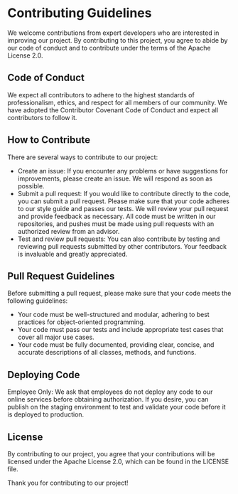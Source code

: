 # Contributing Guidelines

We welcome contributions from expert developers who are interested in improving our project. By contributing to this project, you agree to abide by our code of conduct and to contribute under the terms of the Apache License 2.0.

## Code of Conduct

We expect all contributors to adhere to the highest standards of professionalism, ethics, and respect for all members of our community. We have adopted the Contributor Covenant Code of Conduct and expect all contributors to follow it.

## How to Contribute

There are several ways to contribute to our project:

- Create an issue: If you encounter any problems or have suggestions for improvements, please create an issue. We will respond as soon as possible.
- Submit a pull request: If you would like to contribute directly to the code, you can submit a pull request. Please make sure that your code adheres to our style guide and passes our tests. We will review your pull request and provide feedback as necessary. All code must be written in our repositories, and pushes must be made using pull requests with an authorized review from an advisor.
- Test and review pull requests: You can also contribute by testing and reviewing pull requests submitted by other contributors. Your feedback is invaluable and greatly appreciated.

## Pull Request Guidelines

Before submitting a pull request, please make sure that your code meets the following guidelines:

- Your code must be well-structured and modular, adhering to best practices for object-oriented programming.
- Your code must pass our tests and include appropriate test cases that cover all major use cases.
- Your code must be fully documented, providing clear, concise, and accurate descriptions of all classes, methods, and functions.

## Deploying Code

Employee Only: We ask that employees do not deploy any code to our online services before obtaining authorization. If you desire, you can publish on the staging environment to test and validate your code before it is deployed to production.

## License

By contributing to our project, you agree that your contributions will be licensed under the Apache License 2.0, which can be found in the LICENSE file.

Thank you for contributing to our project!
